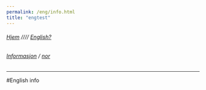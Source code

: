 ```yaml
---
permalink: /eng/info.html
title: "engtest"
---
```

###### [Hjem](https://uitpsypro.github.io/1/) //// [English?](https://jil000.github.io/testinttis/eng/info) 

###### [Informasjon](https://uitpsypro.github.io/1/nor/info) / [nor](https://jil000.github.io/testinttis/Nor/info)
---

#English info
